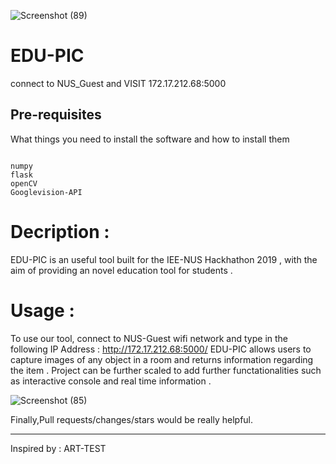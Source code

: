 ![Screenshot (89)](https://user-images.githubusercontent.com/43417744/60643222-f1abd800-9e64-11e9-90d6-f95608dbb2d3.png)


# EDU-PIC

 connect to NUS_Guest and VISIT 172.17.212.68:5000



## Pre-requisites

What things you need to install the software and how to install them

```

numpy
flask
openCV
Googlevision-API

```



# Decription :

EDU-PIC is an useful tool built for the IEE-NUS Hackhathon 2019 , with the aim of providing an novel education tool for students .

# Usage : 
To use our tool, connect to NUS-Guest wifi network and type in the following IP Address : http://172.17.212.68:5000/ 
EDU-PIC allows users to capture images of any object in a room and returns information regarding the item .
Project can be further scaled to add further functationalities such as interactive console and real time information .

![Screenshot (85)](https://user-images.githubusercontent.com/43417744/60643314-38013700-9e65-11e9-8813-cb88200b3f7b.png)


Finally,Pull requests/changes/stars would be really helpful.
________________________________________________________________________________________________________________________

Inspired by : ART-TEST
